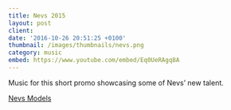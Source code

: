 ```yaml
---
title: Nevs 2015
layout: post
client:
date: '2016-10-26 20:51:25 +0100'
thumbnail: /images/thumbnails/nevs.png
category: music
embed: https://www.youtube.com/embed/Eq0UeRAgq8A
---
```


Music for this short promo showcasing some of Nevs’ new talent.

[Nevs Models](http://www.nevsmodels.co.uk/)
